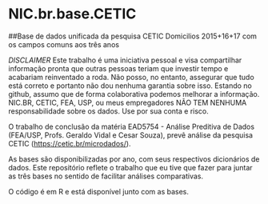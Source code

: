 # NIC.br.base.CETIC

##Base de dados unificada da pesquisa CETIC Domicilios 2015+16+17 com os campos comuns aos três anos



*DISCLAIMER* Este trabalho é uma iniciativa pessoal e visa compartilhar informação pronta que outras pessoas teriam que investir tempo e acabariam reinventado a roda. Não posso, no entanto, assegurar que tudo está correto e portanto não dou nenhuma garantia sobre isso. Estando no github, assumo que de forma colaborativa podemos melhorar a informação. NIC.BR, CETIC, FEA, USP, ou meus empregadores NÃO TEM NENHUMA responsabilidade sobre os dados. Use por sua conta e risco.

O trabalho de conclusão da matéria EAD5754 - Análise Preditiva de Dados (FEA/USP, Profs. Geraldo Vidal e Cesar Souza), prevê análise da pesquisa CETIC (https://cetic.br/microdados/).


As bases são disponibilizadas por ano, com seus respectivos dicionários de dados. Este repositório reflete o trabalho que eu tive que fazer para juntar as três bases no sentido de facilitar análises comparativas.

O código é em R e está disponível junto com as bases.

